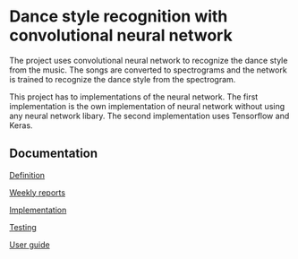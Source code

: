 # Dance style recognition with convolutional neural network

The project uses convolutional neural network to recognize the dance style from the music. The songs are converted to spectrograms and the network is trained to recognize the dance style from the spectrogram.

This project has to implementations of the neural network. The first implementation is the own implementation of neural network without using any neural network libary. The second implementation uses Tensorflow and Keras.

## Documentation

[Definition](./dokumentaatio/Definition.md)

[Weekly reports](https://github.com/MineTech0/tekoaly-harjoitustyo/tree/main/viikkoraportit) 

[Implementation](./dokumentaatio/Implementation.md)

[Testing](./dokumentaatio/Testing.md)

[User guide](./dokumentaatio/UserGuide.md)
